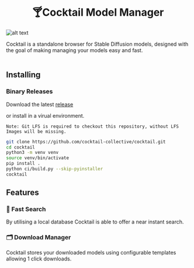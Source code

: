 <center> <h1>🍸Cocktail Model Manager</h1></center>

![alt text](img/browser.jpg)

Cocktail is a standalone browser for Stable Diffusion models, designed with the goal of making managing your models easy and fast.
<br> <br>

## Installing
### Binary Releases

Download the latest [release](https://github.com/cocktail-collective/cocktail/releases/latest)


or install in a virual environment.

`Note: Git LFS is required to checkout this repository, without LFS Images will be missing.`

``` bash
git clone https://github.com/cocktail-collective/cocktail.git
cd cocktail
python3 -m venv venv
source venv/bin/activate
pip install .
python ci/build.py --skip-pyinstaller
cocktail
```

## Features

### 🚀 Fast Search
By utilising a local database Cocktail is able to offer a near instant search.

### 🗂️ Download Manager
Cocktail stores your downloaded models using configurable templates allowing 1 click downloads.
